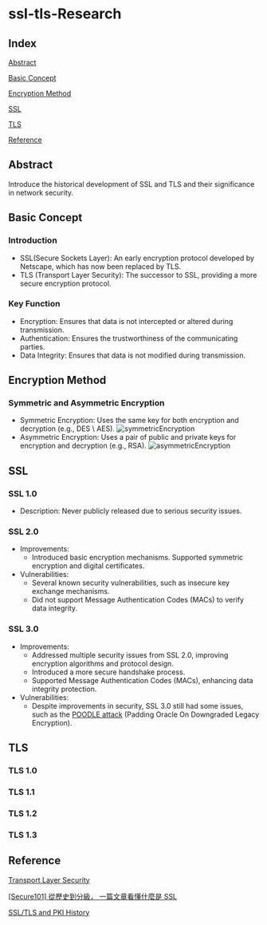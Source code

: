 # ssl-tls-Research

## Index

[Abstract](#abstract)

[Basic Concept](#basic-concept)

[Encryption Method](#encryption-method)

[SSL](#ssl)

[TLS](#tls)

[Reference](#reference)

## Abstract

Introduce the historical development of SSL and TLS and their significance in network security.

## Basic Concept

### Introduction

+ SSL(Secure Sockets Layer): An early encryption protocol developed by Netscape, which has now been replaced by TLS.
+ TLS (Transport Layer Security): The successor to SSL, providing a more secure encryption protocol.

### Key Function

+ Encryption: Ensures that data is not intercepted or altered during transmission.
+ Authentication: Ensures the trustworthiness of the communicating parties.
+ Data Integrity: Ensures that data is not modified during transmission.

## Encryption Method

### Symmetric and Asymmetric Encryption

+ Symmetric Encryption: Uses the same key for both encryption and decryption (e.g., DES \ AES).
    ![symmetricEncryption](static/img/symmetricEncyrption.avif)
+ Asymmetric Encryption: Uses a pair of public and private keys for encryption and decryption (e.g., RSA).
    ![asymmetricEncryption](static/img/asymmetricEncryption.avif)

## SSL

### SSL 1.0

+ Description: Never publicly released due to serious security issues.

### SSL 2.0

+ Improvements:
  + Introduced basic encryption mechanisms.
Supported symmetric encryption and digital certificates.
+ Vulnerabilities:
  + Several known security vulnerabilities, such as insecure key exchange mechanisms.
  + Did not support Message Authentication Codes (MACs) to verify data integrity.

### SSL 3.0

+ Improvements:
  + Addressed multiple security issues from SSL 2.0, improving encryption algorithms and protocol design.
  + Introduced a more secure handshake process.
  + Supported Message Authentication Codes (MACs), enhancing data integrity protection.
+ Vulnerabilities:
  + Despite improvements in security, SSL 3.0 still had some issues, such as the [POODLE attack](https://www.acunetix.com/blog/web-security-zone/what-is-poodle-attack/) (Padding Oracle On Downgraded Legacy Encryption).

## TLS

### TLS 1.0

### TLS 1.1

### TLS 1.2

### TLS 1.3

## Reference

[Transport Layer Security](https://en.wikipedia.org/wiki/Transport_Layer_Security)

[[Secure101] 從歷史到分級， 一篇文章看懂什麼是 SSL](https://simular.co/blog/post/21-%E4%B8%80%E7%AF%87%E6%96%87%E7%AB%A0%E7%9C%8B%E6%87%82%E4%BB%80%E9%BA%BC%E6%98%AFssl)

[SSL/TLS and PKI History](https://www.feistyduck.com/ssl-tls-and-pki-history/)